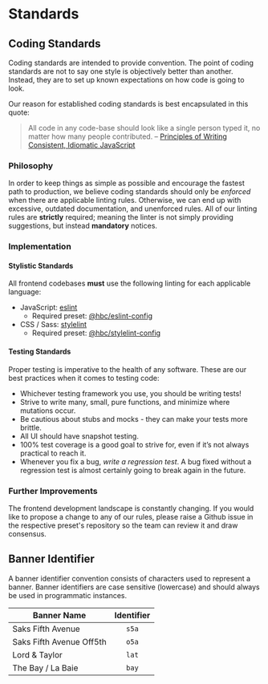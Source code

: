 # Standards

## Coding Standards

Coding standards are intended to provide convention. The point of coding standards are not to say one style is objectively better than another. Instead, they are to set up known expectations on how code is going to look.

Our reason for established coding standards is best encapsulated in this quote:

> All code in any code-base should look like a single person typed it, no matter how many people contributed. – [Principles of Writing Consistent, Idiomatic JavaScript](https://github.com/rwaldron/idiomatic.js/)

### Philosophy

In order to keep things as simple as possible and encourage the fastest path to production, we believe coding standards should only be *enforced* when there are applicable linting rules. Otherwise, we can end up with excessive, outdated documentation, and unenforced rules. All of our linting rules are **strictly** required; meaning the linter is not simply providing suggestions, but instead **mandatory** notices.

### Implementation

#### Stylistic Standards
All frontend codebases **must** use the following linting for each applicable language:

- JavaScript: [eslint](https://eslint.org)
  - Required preset: [@hbc/eslint-config](https://github.com/hbc-tech/eslint-config)
- CSS / Sass: [stylelint](https://stylelint.io/)
  - Required preset: [@hbc/stylelint-config](https://github.com/hbc-tech/stylelint-config)

#### Testing Standards
Proper testing is imperative to the health of any software. These are our best practices when it comes to testing code:

- Whichever testing framework you use, you should be writing tests!
- Strive to write many, small, pure functions, and minimize where mutations occur.
- Be cautious about stubs and mocks - they can make your tests more brittle.
- All UI should have snapshot testing.
- 100% test coverage is a good goal to strive for, even if it’s not always practical to reach it.
- Whenever you fix a bug, _write a regression test_. A bug fixed without a regression test is almost certainly going to break again in the future.

### Further Improvements

The frontend development landscape is constantly changing. If you would like to propose a change to any of our rules, please raise a Github issue in the respective preset's repository so the team can review it and draw consensus.

## Banner Identifier

A banner identifier convention consists of characters used to represent a banner. Banner identifiers are case sensitive (lowercase) and should always be used in programmatic instances.

| Banner Name              | Identifier |
| ------------------------ |:----------:|
| Saks Fifth Avenue        | `s5a`        |
| Saks Fifth Avenue Off5th | `o5a`        |
| Lord & Taylor            | `lat`        |
| The Bay / La Baie        | `bay`        |
